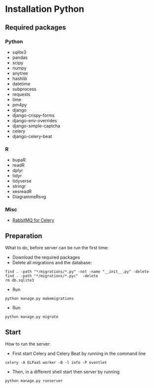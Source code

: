 # Installation Python

## Required packages

### Python

* sqlite3
* pandas
* scipy
* numpy
* anytree
* hashlib
* datetime
* subprocess
* requests
* time
* pm4py
* django
* django-crispy-forms
* django-env-overrides
* django-simple-captcha
* celery
* django-celery-beat

### R

* bupaR
* readR
* dplyr
* tidyr
* tidyverse
* stringr
* xesreadR
* DiagrammeRsvg

### Misc
* [RabbitMQ for Celery](https://www.rabbitmq.com/)

## Preparation

What to do, before server can be run the first time:

* Download the required packages
* Delete all migrations and the database:
```
find . -path "*/migrations/*.py" -not -name "__init__.py" -delete
find . -path "*/migrations/*.pyc"  -delete
rm db.sqlite3
```

* Run
```
python manage.py makemigrations
```
* Run
```
python manage.py migrate
```

## Start
How to run the server:
* First start Celery and Celery Beat by running in the command line
```
celery -A ELPaaS worker -B -l info -P eventlet
```
* Then, in a different shell start then server by running
```
python manage.py runserver
```
